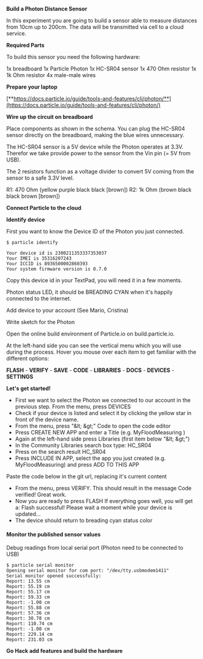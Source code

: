 **Build a Photon Distance Sensor**

In this experiment you are going to build a sensor able to measure distances from 10cm up to 200cm. The data will be transmitted via cell to a cloud service.

**Required Parts**

To build this sensor you need the following hardware:

1x breadboard
1x Particle Photon
1x HC-SR04 sensor
1x 470 Ohm resistor
1x 1k Ohm resistor
4x male-male wires

**Prepare your laptop**

[**https://docs.particle.io/guide/tools-and-features/cli/photon/**](https://docs.particle.io/guide/tools-and-features/cli/photon/)

**Wire up the circuit on breadboard**

Place components as shown in the schema. You can plug the HC-SR04 sensor directly on the breadboard, making the blue wires unnecessary.

The HC-SR04 sensor is a 5V device while the Photon operates at 3.3V. Therefor we take provide power to the sensor from the Vin pin (= 5V from USB).

The 2 resistors function as a voltage divider to convert 5V coming from the sensor to a safe 3.3V level.

R1: 470 Ohm (yellow purple black black [brown])
R2: 1k Ohm (brown black black brown [brown])



**Connect Particle to the cloud**



**Identify device**

First you want to know the Device ID of the Photon you just connected.
```
$ particle identify

Your device id is 2300211353337353037
Your IMEI is 35316207243
Your ICCID is 8936500002860393
Your system firmware version is 0.7.0
```
Copy this device id in your TextPad, you will need it in a few moments.

Photon status LED, it should be BREADING CYAN when it&#39;s happily connected to the internet.

Add device to your account (See Mario, Cristina)

Write sketch for the Photon

Open the online build environment of Particle.io on build.particle.io.

At the left-hand side you can see the vertical menu which you will use during the process. Hover you mouse over each item to get familiar with the different options:



**FLASH** - **VERIFY**  - **SAVE** - **CODE** - **LIBRARIES**  - **DOCS**  - **DEVICES** - **SETTINGS**

**Let&#39;s get started!**

- First we want to select the Photon we connected to our account in the previous step. From the menu, press DEVICES
- Check if your device is listed and select it by clicking the yellow star in front of the device name.
- From the menu, press &quot;\&lt; \&gt;&quot; Code to open the code editor
- Press CREATE NEW APP and enter a Title (e.g. MyFloodMeasuring  )
- Again at the left-hand side press Libraries (first item below &quot;\&lt; \&gt;&quot;)
- In the Community Libraries search box type: HC\_SR04
- Press on the search result HC\_SR04
- Press INCLUDE IN APP, select the app you just created (e.g. MyFloodMeasuring) and press ADD TO THIS APP



Paste the code below in the git url, replacing it&#39;s current content

- From the menu, press VERIFY.
This should result in the message Code verified! Great work.
- Now you are ready to press FLASH
If everything goes well, you will get a:
Flash successful! Please wait a moment while your device is updated...
- The device should return to breading cyan status color

#### **Monitor the published sensor values**

Debug readings from local serial port (Photon need to be connected to USB)
```
$ particle serial monitor
Opening serial monitor for com port: "/dev/tty.usbmodem1411"
Serial monitor opened successfully:
Report: 13.55 cm
Report: 55.19 cm
Report: 55.17 cm
Report: 59.33 cm
Report: -1.00 cm
Report: 55.88 cm
Report: 57.36 cm
Report: 30.78 cm
Report: 110.74 cm
Report: -1.00 cm
Report: 229.14 cm
Report: 231.03 cm
```


**Go Hack add features and build the hardware**
